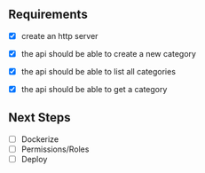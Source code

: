 ## Requirements
- [X] create an http server
- [X] the api should be able to create a new category
- [X] the api should be able to list all categories
- [X] the api should be able to get a category


## Next Steps
- [ ] Dockerize
- [ ] Permissions/Roles
- [ ] Deploy 